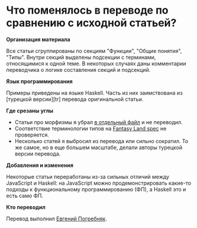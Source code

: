 # Что поменялось в переводе по сравнению с исходной статьей?

__Организация материала__

Все статьи сгруппированы по секциям "Функции", "Общие понятия", "Типы". Внутри секций 
выделены подсекции с терминами, относящимися к одной теме. В некоторых случаях 
даны комментарии переводчика о логике составления секций и подсекций.

__Язык программирования__

Примеры приведены на языке Haskell. Часть из них заимствована из [турецкой версии][tr] перевода
оригинальной статьи.

__Где срезаны углы__

- Статьи про морфизмы я убрал [в отдельный файл](morphism.md) и не переводил. 
- Соответствие терминологии типов на [Fantasy Land spec](https://github.com/fantasyland/fantasy-land) не проверяется. 
- Несколько статей я выбросил из перевода или сильно сократил. То же самое, но в еще большем масштабе, делали авторы турецкой версии перевода.

__Добавления и изменения__

Некоторые статьи переработаны из-за сильных отличий между JavaScript и Haskell:
на JavaScript можно продемонстрировать какие-то подходы к функциональному 
программированию (ФП), а Haskell это и есть само ФП.

__Кто переводил <!--и помогал -->__

Перевод выполнил [Евгений Погребняк](https://twitter.com/PogrebnyakE). <!--Комментарии, замечания и добавления: ... -->


<!-- 
Стиль изложения и требования к содержанию исходного глоссария изложены в [contributing.md](contributing.md). Этот яркий чеклист может быть полезен и в других образовательных проектах или при разработке документации.
-->
